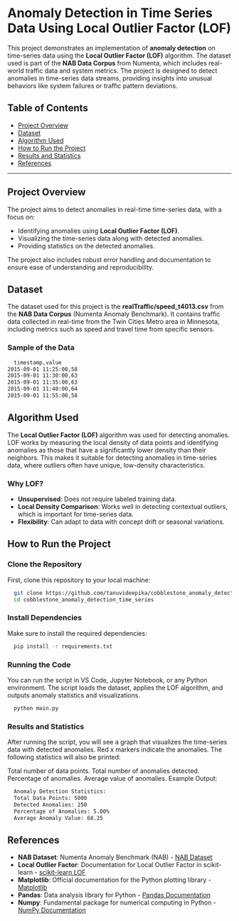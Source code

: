 # Anomaly Detection in Time Series Data Using Local Outlier Factor (LOF)

This project demonstrates an implementation of **anomaly detection** on time-series data using the **Local Outlier Factor (LOF)** algorithm. The dataset used is part of the **NAB Data Corpus** from Numenta, which includes real-world traffic data and system metrics. The project is designed to detect anomalies in time-series data streams, providing insights into unusual behaviors like system failures or traffic pattern deviations.

## Table of Contents
- [Project Overview](#project-overview)
- [Dataset](#dataset)
- [Algorithm Used](#algorithm-used)
- [How to Run the Project](#how-to-run-the-project)
- [Results and Statistics](#results-and-statistics)
- [References](#references)

---

## Project Overview
The project aims to detect anomalies in real-time time-series data, with a focus on:
- Identifying anomalies using **Local Outlier Factor (LOF)**.
- Visualizing the time-series data along with detected anomalies.
- Providing statistics on the detected anomalies.

The project also includes robust error handling and documentation to ensure ease of understanding and reproducibility.

## Dataset
The dataset used for this project is the **realTraffic/speed_t4013.csv** from the **NAB Data Corpus** (Numenta Anomaly Benchmark). It contains traffic data collected in real-time from the Twin Cities Metro area in Minnesota, including metrics such as speed and travel time from specific sensors.

### Sample of the Data
```bash
  timestamp,value
2015-09-01 11:25:00,58
2015-09-01 11:30:00,63
2015-09-01 11:35:00,63
2015-09-01 11:40:00,64
2015-09-01 11:55:00,58
```

## Algorithm Used
The **Local Outlier Factor (LOF)** algorithm was used for detecting anomalies. LOF works by measuring the local density of data points and identifying anomalies as those that have a significantly lower density than their neighbors. This makes it suitable for detecting anomalies in time-series data, where outliers often have unique, low-density characteristics.

### Why LOF?
- **Unsupervised**: Does not require labeled training data.
- **Local Density Comparison**: Works well in detecting contextual outliers, which is important for time-series data.
- **Flexibility**: Can adapt to data with concept drift or seasonal variations.

## How to Run the Project

### Clone the Repository
First, clone this repository to your local machine:
```bash
  git clone https://github.com/tanuvideepika/cobblestone_anomaly_detection_time_series.git
  cd cobblestone_anomaly_detection_time_series
```
### Install Dependencies
Make sure to install the required dependencies:
```bash
  pip install -r requirements.txt
```
### Running the Code
You can run the script in VS Code, Jupyter Notebook, or any Python environment. The script loads the dataset, applies the LOF algorithm, and outputs anomaly statistics and visualizations.
```bash
  python main.py
```
### Results and Statistics
After running the script, you will see a graph that visualizes the time-series data with detected anomalies. Red x markers indicate the anomalies. The following statistics will also be printed:

Total number of data points.
Total number of anomalies detected.
Percentage of anomalies.
Average value of anomalies.
Example Output:
```bash
  Anomaly Detection Statistics:
  Total Data Points: 5000
  Detected Anomalies: 250
  Percentage of Anomalies: 5.00%
  Average Anomaly Value: 68.25
```
## References
- **NAB Dataset**: Numenta Anomaly Benchmark (NAB) - [NAB Dataset](https://www.kaggle.com/datasets/boltzmannbrain/nab/data)
- **Local Outlier Factor**: Documentation for Local Outlier Factor in scikit-learn - [scikit-learn LOF](https://scikit-learn.org/stable/modules/generated/sklearn.neighbors.LocalOutlierFactor.html)
- **Matplotlib**: Official documentation for the Python plotting library - [Matplotlib](https://matplotlib.org/)
- **Pandas**: Data analysis library for Python - [Pandas Documentation](https://pandas.pydata.org/pandas-docs/stable/)
- **Numpy**: Fundamental package for numerical computing in Python - [NumPy Documentation](https://numpy.org/doc/stable/)

